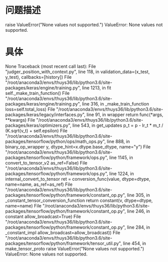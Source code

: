 # 问题描述
raise ValueError("None values not supported.")
ValueError: None values not supported.

# 具体
None
Traceback (most recent call last):
  File "judger_position_with_context.py", line 118, in <module>
    validation_data=(x_test, y_test), callbacks=[history])
  File "/root/anaconda3/envs/thuys36/lib/python3.6/site-packages/keras/engine/training.py", line 1213, in fit
    self._make_train_function()
  File "/root/anaconda3/envs/thuys36/lib/python3.6/site-packages/keras/engine/training.py", line 316, in _make_train_function
    loss=self.total_loss)
  File "/root/anaconda3/envs/thuys36/lib/python3.6/site-packages/keras/legacy/interfaces.py", line 91, in wrapper
    return func(*args, **kwargs)
  File "/root/anaconda3/envs/thuys36/lib/python3.6/site-packages/keras/optimizers.py", line 543, in get_updates
    p_t = p - lr_t * m_t / (K.sqrt(v_t) + self.epsilon)
  File "/root/anaconda3/envs/thuys36/lib/python3.6/site-packages/tensorflow/python/ops/math_ops.py", line 888, in binary_op_wrapper
    y, dtype_hint=x.dtype.base_dtype, name="y")
  File "/root/anaconda3/envs/thuys36/lib/python3.6/site-packages/tensorflow/python/framework/ops.py", line 1145, in convert_to_tensor_v2
    as_ref=False)
  File "/root/anaconda3/envs/thuys36/lib/python3.6/site-packages/tensorflow/python/framework/ops.py", line 1224, in internal_convert_to_tensor
    ret = conversion_func(value, dtype=dtype, name=name, as_ref=as_ref)
  File "/root/anaconda3/envs/thuys36/lib/python3.6/site-packages/tensorflow/python/framework/constant_op.py", line 305, in _constant_tensor_conversion_function
    return constant(v, dtype=dtype, name=name)
  File "/root/anaconda3/envs/thuys36/lib/python3.6/site-packages/tensorflow/python/framework/constant_op.py", line 246, in constant
    allow_broadcast=True)
  File "/root/anaconda3/envs/thuys36/lib/python3.6/site-packages/tensorflow/python/framework/constant_op.py", line 284, in _constant_impl
    allow_broadcast=allow_broadcast))
  File "/root/anaconda3/envs/thuys36/lib/python3.6/site-packages/tensorflow/python/framework/tensor_util.py", line 454, in make_tensor_proto
    raise ValueError("None values not supported.")
ValueError: None values not supported.
